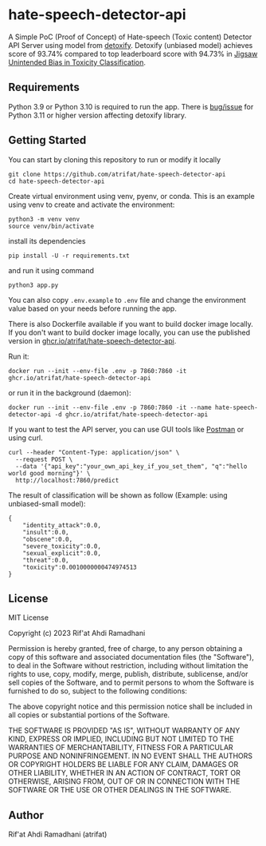 # hate-speech-detector-api

A Simple PoC (Proof of Concept) of Hate-speech (Toxic content) Detector API Server using model from [detoxify](https://github.com/unitaryai/detoxify). Detoxify (unbiased model) achieves score of 93.74% compared to top leaderboard score with 94.73% in [Jigsaw Unintended Bias in Toxicity Classification](https://www.kaggle.com/c/jigsaw-unintended-bias-in-toxicity-classification).

## Requirements

Python 3.9 or Python 3.10 is required to run the app. There is [bug/issue](https://github.com/unitaryai/detoxify/issues/94) for Python 3.11 or higher version affecting detoxify library.

## Getting Started

You can start by cloning this repository to run or modify it locally

```
git clone https://github.com/atrifat/hate-speech-detector-api
cd hate-speech-detector-api
```

Create virtual environment using venv, pyenv, or conda. This is an example using venv to create and activate the environment:

```
python3 -m venv venv
source venv/bin/activate
```

install its dependencies

```
pip install -U -r requirements.txt
```

and run it using command

```
python3 app.py
```

You can also copy `.env.example` to `.env` file and change the environment value based on your needs before running the app.

There is also Dockerfile available if you want to build docker image locally. If you don't want to build docker image locally, you can use the published version in [ghcr.io/atrifat/hate-speech-detector-api](https://github.com/atrifat/hate-speech-detector-api/pkgs/container/hate-speech-detector-api).

Run it:

```
docker run --init --env-file .env -p 7860:7860 -it ghcr.io/atrifat/hate-speech-detector-api
```

or run it in the background (daemon):

```
docker run --init --env-file .env -p 7860:7860 -it --name hate-speech-detector-api -d ghcr.io/atrifat/hate-speech-detector-api
```

If you want to test the API server, you can use GUI tools like [Postman](https://www.postman.com/) or using curl.

```
curl --header "Content-Type: application/json" \
  --request POST \
  --data '{"api_key":"your_own_api_key_if_you_set_them", "q":"hello world good morning"}' \
  http://localhost:7860/predict
```

The result of classification will be shown as follow (Example: using unbiased-small model):

```
{
    "identity_attack":0.0,
    "insult":0.0,
    "obscene":0.0,
    "severe_toxicity":0.0,
    "sexual_explicit":0.0,
    "threat":0.0,
    "toxicity":0.0010000000474974513
}
```

## License

MIT License

Copyright (c) 2023 Rif'at Ahdi Ramadhani

Permission is hereby granted, free of charge, to any person obtaining a copy
of this software and associated documentation files (the "Software"), to deal
in the Software without restriction, including without limitation the rights
to use, copy, modify, merge, publish, distribute, sublicense, and/or sell
copies of the Software, and to permit persons to whom the Software is
furnished to do so, subject to the following conditions:

The above copyright notice and this permission notice shall be included in all
copies or substantial portions of the Software.

THE SOFTWARE IS PROVIDED "AS IS", WITHOUT WARRANTY OF ANY KIND, EXPRESS OR
IMPLIED, INCLUDING BUT NOT LIMITED TO THE WARRANTIES OF MERCHANTABILITY,
FITNESS FOR A PARTICULAR PURPOSE AND NONINFRINGEMENT. IN NO EVENT SHALL THE
AUTHORS OR COPYRIGHT HOLDERS BE LIABLE FOR ANY CLAIM, DAMAGES OR OTHER
LIABILITY, WHETHER IN AN ACTION OF CONTRACT, TORT OR OTHERWISE, ARISING FROM,
OUT OF OR IN CONNECTION WITH THE SOFTWARE OR THE USE OR OTHER DEALINGS IN THE
SOFTWARE.

## Author

Rif'at Ahdi Ramadhani (atrifat)
